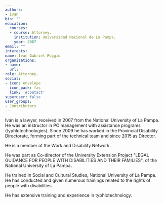 ```yaml
---
authors:
- ivan
bio: ""
education:
  courses:
  - course: Attorney.
    institution: Universidad Nacional de La Pampa.  
    year: 2007
email: ""
interests:
name: Iván Gabriel Poggio
organizations:
- name: 
  url: 
role: Attorney.
social:
- icon: envelope
  icon_pack: fas
  link: '#contact'
superuser: false
user_groups:
- Contributors
---
```


Iván is a lawyer, received in 2007 from the National University of La Pampa. He was an instructor in PC management with assistance programs (typhlotechnologies). Since 2009 he has worked in the Provincial Disability Directorate, forming part of the technical team and since 2015 as Director.

He is a member of the Work and Disability Network.

He was part as Co-director of the University Extension Project "LEGAL GUIDANCE FOR PEOPLE WITH DISABILITIES AND THEIR FAMILIES", of the National University of La Pampa.

He trained in Social and Cultural Studies, National University of La Pampa.
He has conducted and given numerous trainings related to the rights of people with disabilities.

He has extensive training and experience in typhlotechnology.
